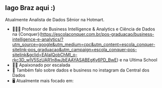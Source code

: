 ## Iago Braz aqui :)
Atualmente Analista de Dados Sênior na Hotmart.

- 👨🏻‍💻 Professor de Business Intelligence & Analytics e Ciência de Dados na {Conquer}(https://escolaconquer.com.br/pos-graduacao/business-intelligence-e-analytics/?utm_source=google&utm_medium=cpc&utm_content=escola_conquer-sitelink-pos_graduacao&utm_campaign=escola_conquer-pos-sitelink&gclid=EAIaIQobChMI_o-rkc3D_wIV5SzUAR1n8wJbEAAYASABEgKy6PD_BwE) e na Ultima School
- 🧗🏼 Apaixonado por escalada
- 📸 Também falo sobre dados e business no instagram da Central dos Dados
- 🖥️ Atualmente mais focado em:
               
               


<!--
**IagohBraz/IagohBraz** is a ✨ _special_ ✨ repository because its `README.md` (this file) appears on your GitHub profile.

Here are some ideas to get you started:

- 🔭 I’m currently working on ...
- 🌱 I’m currently learning ...
- 👯 I’m looking to collaborate on ...
- 🤔 I’m looking for help with ...
- 💬 Ask me about ...
- 📫 How to reach me: ...
- 😄 Pronouns: ...
- ⚡ Fun fact: ...
-->
